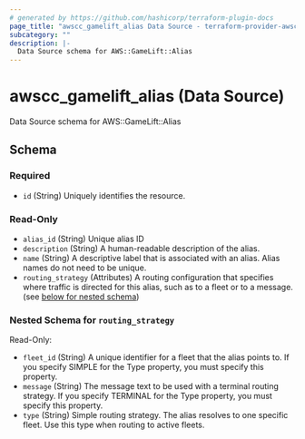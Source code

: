 ```yaml
---
# generated by https://github.com/hashicorp/terraform-plugin-docs
page_title: "awscc_gamelift_alias Data Source - terraform-provider-awscc"
subcategory: ""
description: |-
  Data Source schema for AWS::GameLift::Alias
---
```


# awscc_gamelift_alias (Data Source)

Data Source schema for AWS::GameLift::Alias



<!-- schema generated by tfplugindocs -->
## Schema

### Required

- `id` (String) Uniquely identifies the resource.

### Read-Only

- `alias_id` (String) Unique alias ID
- `description` (String) A human-readable description of the alias.
- `name` (String) A descriptive label that is associated with an alias. Alias names do not need to be unique.
- `routing_strategy` (Attributes) A routing configuration that specifies where traffic is directed for this alias, such as to a fleet or to a message. (see [below for nested schema](#nestedatt--routing_strategy))

<a id="nestedatt--routing_strategy"></a>
### Nested Schema for `routing_strategy`

Read-Only:

- `fleet_id` (String) A unique identifier for a fleet that the alias points to. If you specify SIMPLE for the Type property, you must specify this property.
- `message` (String) The message text to be used with a terminal routing strategy. If you specify TERMINAL for the Type property, you must specify this property.
- `type` (String) Simple routing strategy. The alias resolves to one specific fleet. Use this type when routing to active fleets.


